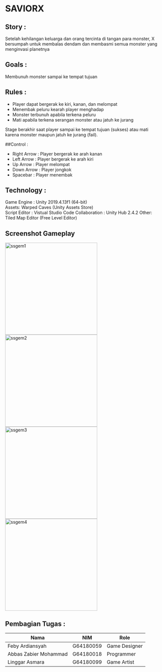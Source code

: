 # SAVIORX

## Story :   
Setelah kehilangan keluarga dan orang tercinta di tangan para monster, X bersumpah untuk membalas dendam dan membasmi semua monster yang menginvasi planetnya

## Goals :   
Membunuh monster sampai ke tempat tujuan

## Rules :  
* Player dapat bergerak ke kiri, kanan, dan melompat
* Menembak peluru kearah player menghadap
* Monster terbunuh apabila terkena peluru
* Mati apabila terkena serangan monster atau jatuh ke jurang

Stage berakhir saat player sampai ke tempat tujuan (sukses) atau mati karena monster maupun jatuh ke jurang (fail).

##Control :
* Right Arrow : Player bergerak ke arah kanan
* Left Arrow  : Player bergerak ke arah kiri
* Up Arrow    : Player melompat
* Down Arrow  : Player jongkok
* Spacebar    : Player menembak

## Technology :  
Game Engine : Unity 2019.4.13f1 (64-bit)  
Assets: Warped Caves (Unity Assets Store)   
Script Editor : Vistual Studio Code
Collaboration : Unity Hub 2.4.2 
Other: Tiled Map Editor (Free Level Editor) 

## Screenshot Gameplay

<img width="298" alt="ssgem1" src="https://user-images.githubusercontent.com/60084323/104082700-b284f100-526a-11eb-8893-104cc111d14a.png">

<img width="298" alt="ssgem2" src="https://user-images.githubusercontent.com/60084323/104082748-258e6780-526b-11eb-9498-c2a2d6038d1d.png">

<img width="298" alt="ssgem3" src="https://user-images.githubusercontent.com/60084323/104082772-64242200-526b-11eb-8421-0d81c28f0902.png">

<img width="298" alt="ssgem4" src="https://user-images.githubusercontent.com/60084323/104082775-67b7a900-526b-11eb-9ba0-4d54082d9906.png">






## Pembagian Tugas :  
| Nama                  | NIM       | Role          |  
|-----------------------|-----------|---------------|
| Feby Ardiansyah       | G64180059 | Game Designer | 
| Abbas Zabier Mohammad | G64180018 | Programmer    |  
| Linggar Asmara        | G64180099 | Game Artist   |
